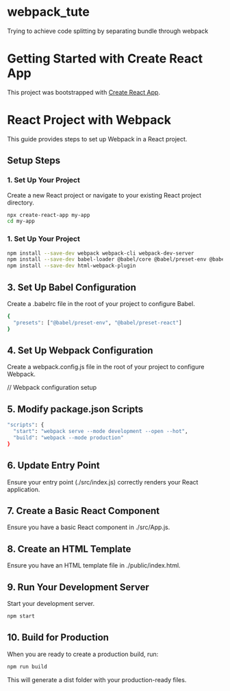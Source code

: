 # webpack_tute
Trying to achieve code splitting by separating bundle through webpack
# Getting Started with Create React App

This project was bootstrapped with [Create React App](https://github.com/facebook/create-react-app).

# React Project with Webpack

This guide provides steps to set up Webpack in a React project.

## Setup Steps

### 1. Set Up Your Project

Create a new React project or navigate to your existing React project directory.

```bash
npx create-react-app my-app
cd my-app
```

### 1. Set Up Your Project
```bash
npm install --save-dev webpack webpack-cli webpack-dev-server
npm install --save-dev babel-loader @babel/core @babel/preset-env @babel/preset-react
npm install --save-dev html-webpack-plugin
```
## 3. Set Up Babel Configuration

Create a .babelrc file in the root of your project to configure Babel.

```bash
{
  "presets": ["@babel/preset-env", "@babel/preset-react"]
}
```
## 4. Set Up Webpack Configuration

Create a webpack.config.js file in the root of your project to configure Webpack.

// Webpack configuration setup

## 5. Modify package.json Scripts

```bash
"scripts": {
  "start": "webpack serve --mode development --open --hot",
  "build": "webpack --mode production"
}
```

## 6. Update Entry Point
Ensure your entry point (./src/index.js) correctly renders your React application.

## 7. Create a Basic React Component
Ensure you have a basic React component in ./src/App.js.

## 8. Create an HTML Template
Ensure you have an HTML template file in ./public/index.html.

## 9. Run Your Development Server
Start your development server.

```bash
npm start
```

## 10. Build for Production
When you are ready to create a production build, run:
```bash
npm run build
```


This will generate a dist folder with your production-ready files.
